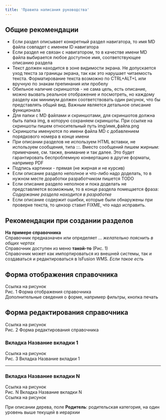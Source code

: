 ```yaml
---
title: 'Правила написания руководства'
---
```


## Общие рекомендации
- Если раздел описывает конкретный раздел навигатора, то имя MD файла совпадет с именем ID навигатора
- Если раздел не связан с навигатором, то в качестве имени MD файла выбирается любое доступное имя, соответствующее
  описанию раздела
- Текст должен находится в зоне видимости экрана. Не допускается уход текста за границы экрана, так как это нарушает
  читаемость текста. Форматирование текста возможно по CTRL+ALT+L или вручную по знакам препинания или пробелу
- Обильное наличие скриншотов - не сама цель, есть описание, можно вызвать реальное отображение и посмотреть,
  но каждому разделу как минимум должен соответствовать один рисунок, что бы представлять общий вид. Важным является
  детальное описание функционала
- Для папки с MD файлами и скриншотами, для скриншотов должна быть папка img, в которую сохраняем скриншоты. При ссылке
  на скриншоты пишем относительный путь img/имя_файла.png 
- Скриншоты именуются по имени файла MD с добавлением порядкового номера в конце имени
- При описании разделов не используем HTML вставки, не используем сообщения, типа :::. Вместо сообщений пишем жирным:
  примечание, см. также, внимание и так далее. Это будет гарантировать беспроблемную конвертацию в другие форматы,
  например PDF
- Подпись картинки - прямая (не жирная и не курсив)
- Если описание раздело неполное и что-либо надо доделать, то в нужном месте доработки разработчиком пишется TODO
- Если описание раздело неполное и пока доделать не представляется возможным, то в конце раздела помещается фраза:
  _Содержание раздела находится в разработке_
- Если описание содержит ошибки, которые были обнаружены при проверке текста, то цензор ставит FIXME, что надо
  исправить.

## Рекомендации при создании разделов
**На примере справочника**<br/>
Справочник предназначен или определяет ... _желательно пояснить в общих чертах_<br/>
Справочник доступен из меню **такой-то** (Рис. 1)<br/>
Справочник может как импортироваться из внешней системы, так и создаваться и редактироваться в lsFusion WMS. _Если такое
есть_<br/>

## Форма отображения справочника
Ссылка на рисунок<br/> 
Рис. 1 Форма отображения справочника<br/>
Дополнительные сведения о форме, например фильтры, кнопка печать

## Форма редактирования справочника
Ссылка на рисунок<br/>
Рис. 2 Форма редактирования справочника<br/>

### Вкладка Название вкладки 1
Ссылка на рисунок<br/>
Рис. 3 Вкладка Название вкладки 1<br/>
***

### Вкладка Название вкладки N
Ссылка на рисунок<br/>
Рис. N Вкладка Название вкладки N<br/>
Ссылка на рисунок

При описании дерева, поле **Родитель**: родительская категория, на один уровень выше текущей в иерархии
